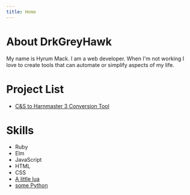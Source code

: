 ```yaml
---
title: Home
---
```

# About DrkGreyHawk

My name is Hyrum Mack. I am a web developer. When I'm not working I love to create tools that can automate or simplify aspects of my life.

# Project List

* [C&S to Harnmaster 3 Conversion Tool](/cands-to-hm3)

# Skills

* Ruby
* Elm
* JavaScript
* HTML
* CSS
* [A little lua](https://github.com/drkgreyhawk/keystone-loot)
* [some Python](https://github.com/drkgreyhawk/gold-recorder)
